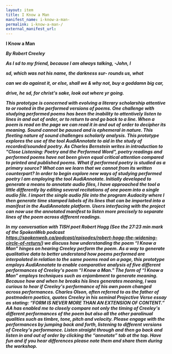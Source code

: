 ```yaml
---
layout: item
title: I Know a Man 
manifest_name: i-know-a-man-
permalink: i-know-a-man-/
external_manifest_url: 
---
```

<!-- Add an essay or interpretive material below this line,
using HTML or markdown.  Do not modify this file above this line -->

<b>I Know a Man<b><p>
  <em>By Robert Creeley<em><p>
    
  As I sd to my<b> 
  friend, because I am<b>
  always talking, -John, I<b><p>
  
  sd, which was not his<b>
  name, the darkness sur-<b>
  rounds us, what<b><p>
  
  can we do against<b>
  it, or else, shall we &<b>
  why not, buy a goddamn big car,<b><p>
    
  drive, he sd, for<b>
  christ's sake, look<b>
  out where yr going.<b><p> 

This prototype is concerned with evolving a literary scholarship attentive to or rooted in the performed versions of poems. One challenge with studying performed poems has been the inability to attentively listen to lines in and out of order, or to return to and go back to a line. When a poem is read on the page we can read it in and out of order to decipher its meaning. Sound cannot be paused and is ephemeral in nature. This fleeting nature of sound challenges scholarly analysis. This prototype explores the use of the tool AudiAnnotate to aid in the study of recorded/sounded poetry. As Charles Bernstein writes in introduction to "Close Listening: Poetry and the Performed Word", poetry readings and performed poems have not been given equal critical attention compared to printed and published poems. What if performed poetry is studied as a primary source? What can we learn that we cannot from its written counterpart? In order to begin explore new ways of studying performed poetry I am employing the tool AudiAnnotate. Initially developed to generate a means to annotate audio files, I have approached the tool a little differently by editing several recitations of one poem into a single audio file. I import the single audio file into the program Audacity where I then generate time stamped labels of its lines that can be imported into a manifest in the AudiAnnotate platform. Users interfacing with the project can now use the annotated manifest to listen more precisely to separate lines of the poem across different readings.<p>

In my conversation with TISH poet Robert Hogg (See the 27:23 min mark of the SpokenWeb podcast https://spokenweb.ca/podcast/episodes/robert-hogg-the-widening-circle-of-return/) we discuss how understanding the poem “I Know a Man” hinges on hearing Creeley perform the poem. As a way to generate qualitative data to better understand how poems performed are interpolated in relation to the same poems read on a page, this prototype employs AudiAnnotate to enable comparative analysis of five different performances of Creeley's poem “I Know a Man." The form of “I Know a Man” employs techniques such as enjambment to generate meaning. Because how and when he breaks his lines generates meaning, I was curious to hear if Creeley's performance of his own poem changed across performances. Charles Olson, often referred to as the father of postmodern poetics, quotes Creeley in his seminal Projective Verse essay as stating: “FORM IS NEVER MORE THAN AN EXTENSION OF CONTENT.”  AA has enabled me to closely compare not only the timing of Creeley's different performances of the poem but also all the other paralinual qualities such as timbre, tone, pitch and velocity. Please engage with the performances by jumping back and forth, listening to different versions of Creeley's performance. Listen straight through and then go back and listen in and out of order by clicking the “annotate” tab at the top. Have fun and if you hear differences please note them and share them during the workshop.



